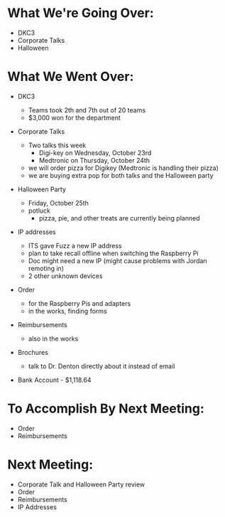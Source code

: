 # What We're Going Over:- DKC3- Corporate Talks- Halloween# What We Went Over:  - DKC3	- Teams took 2th and 7th out of 20 teams	- $3,000 won for the department- Corporate Talks	- Two talks this week		- Digi-key on Wednesday, October 23rd		- Medtronic on Thursday, October 24th	- we will order pizza for Digikey (Medtronic is handling their pizza)	- we are buying extra pop for both talks and the Halloween party- Halloween Party	- Friday, October 25th	- potluck		- pizza, pie, and other treats are currently being planned- IP addresses	- ITS gave Fuzz a new IP address	- plan to take recall offline when switching the Raspberry Pi	- Doc might need a new IP (might cause problems with Jordan remoting in)	- 2 other unknown devices- Order	- for the Raspberry Pis and adapters	- in the works, finding forms- Reimbursements	- also in the works- Brochures	- talk to Dr. Denton directly about it instead of email- Bank Account - $1,118.64# To Accomplish By Next Meeting:  - Order- Reimbursements# Next Meeting:- Corporate Talk and Halloween Party review- Order- Reimbursements- IP Addresses